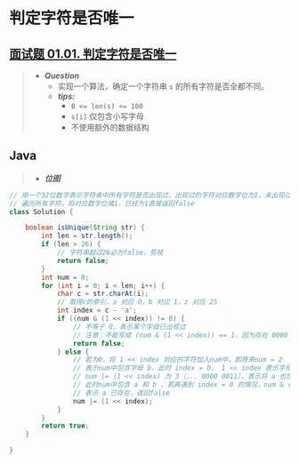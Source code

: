 # 判定字符是否唯一

## [面试题 01.01. 判定字符是否唯一](https://leetcode.cn/problems/is-unique-lcci/)

> - ***Question***
>   - 实现一个算法，确定一个字符串 `s` 的所有字符是否全都不同。
>   - ***tips:***
>     - `0 <= len(s) <= 100`
>     - `s[i]` 仅包含小写字母
>     - 不使用额外的数据结构

## Java

> - ***位图***

```java
// 用一个32位数字表示字符串中所有字符是否出现过，出现过的字符对应数字位为1，未出现过的为0
// 遍历所有字符，将对应数字位填1，已经为1直接返回false
class Solution {

    boolean isUnique(String str) {
        int len = str.length();
        if (len > 26) {
            // 字符串超过26必为false，剪枝
            return false;
        }
        int num = 0;
        for (int i = 0; i < len; i++) {
            char c = str.charAt(i);
            // 取得c的索引，a 对应 0，b 对应 1，z 对应 25
            int index = c - 'a';
            if ((num & (1 << index)) != 0) {
                // 不等于 0，表示某个字母已出现过
                // 注意：不能写成 (num & (1 << index)) == 1，因为存在 0000 00010 & 0000 0010 == 2等情况
                return false;
            } else {
                // 若为0，将 1 << index 对应的字符加入num中，即原来num = 2
                // 表示num中包含字母 b，此时 index = 0， 1 << index 表示字母 a
                // num |= (1 << index) 为 3（... 0000 0011），表示将 a 也加入num中，
                // 此时num中包含 a 和 b ，若再遇到 index = 0 的情况，num & (1 << index) == 1 不等于 0，
                // 表示 a 已存在，返回false
                num |= (1 << index);
            }
        }
        return true;
    }

}
```
